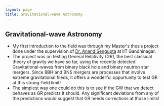 ```yaml
---
layout: page
title: Gravitational-wave Astronomy
---
```


## Gravitational-wave Astronomy

* My first introduction to the field was through my Master's thesis project done under the supervision of [Dr. Anand Sengupta](https://iitgn.ac.in/faculty/phy/fac-anand) at IIT Gandhinagar. 
* The project was on testing General Relativity (GR), the best classical theory of gravity we have so far, using the recently detected Gravitational-waves from binary black hole and binary neutron star mergers. Since BBH and BNS mergers are processes that involve extreme gravitational fileds, it offers a wonderful oppurtunity to test GR at this strong-field limit!
* The simplest way one could do this is to see if the GW that we detect behaves as GR predicts it should. Any significant deviations from any of the predictions would suggest that GR needs corrections at those limits!

